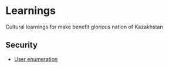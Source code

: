 # Learnings
Cultural learnings for make benefit glorious nation of Kazakhstan


## Security
- [User enumeration](https://github.com/franklinchou/learnings/issues/25)
